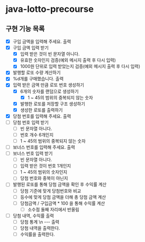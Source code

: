 # java-lotto-precourse
## 구현 기능 목록
- [x] 구입 금액을 입력해 주세요. 출력
- [x] 구입 금액 입력 받기
    - [x] 입력 받은 것이 빈 문자열 아니다.
    - [x] 유효한 숫자인지 검증(예외 메시지 출력 후 다시 입력)
    - [x] 1000원 단위로 입력 받았는지 검증(예외 메시지 출력 후 다시 입력)
- [x] 발행할 로또 수량 계산하기
- [x] %d개를 구매했습니다. 출력
- [x] 입력 받은 금액 만큼 로또 번호 생성하기
    - [x] 6개의 숫자를 랜덤으로 생성하기
        - [x] 1 ~ 45의 범위의 중복되지 않는 숫자
    - [x] 발행한 로또를 저장할 구조 생성하기
    - [x] 생성한 로또를 출력하기

- [x] 당첨 번호를 입력해 주세요. 출력
- [ ] 당첨 번호 입력 받기
    - [ ] 빈 문자열 아니다.
    - [ ] 번호 개수 6개인지
    - [ ] 1 ~ 45의 범위의 중복되지 않는 숫자
- [ ] 보너스 번호를 입력해 주세요. 출력
- [ ] 보너스 번호 입력 받기
    - [ ] 빈 문자열 아니다.
    - [ ] 입력 받은 것이 번호 1개인지
    - [ ] 1 ~ 45의 범위의 숫자인지
    - [ ] 당첨 번호와 중복이 아닌지

- [ ] 발행된 로또를 통해 당첨 금액을 확인 후 수익률 계산
    - [ ] 당첨 기준에 맞게 당첨번호와 비교
    - [ ] 등수에 맞게 당첨 금액을 더해 총 당첨 금액 계산
    - [ ] 당첨금액 / 구입금액 * 100 을 통해 수익률 계산
        - [ ] 소수점 둘째 자리에서 반올림

- [ ] 당첨 내역, 수익률 출력
    - [ ] 당첨 통계 \n --- 출력
    - [ ] 당첨 내역을 출력한다.
    - [ ] 수익률을 출력한다.